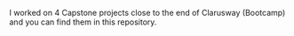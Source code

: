 I worked on 4 Capstone projects close to the end of Clarusway (Bootcamp) and you can find them in this repository.  
